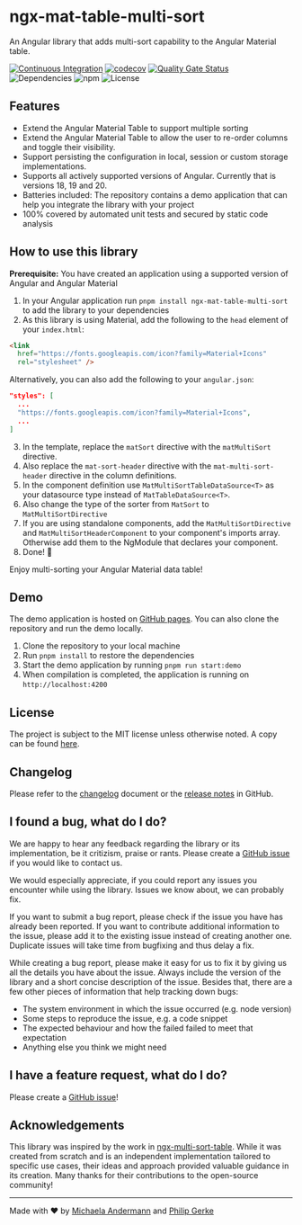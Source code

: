 # ngx-mat-table-multi-sort

An Angular library that adds multi-sort capability to the Angular Material table.

[![Continuous Integration](https://github.com/pgerke/ngx-mat-table-multi-sort/actions/workflows/ci.yml/badge.svg)](https://github.com/pgerke/ngx-mat-table-multi-sort/actions/workflows/ci.yml)
[![codecov](https://codecov.io/gh/pgerke/ngx-mat-table-multi-sort/graph/badge.svg?token=MDIEOFNUYR)](https://codecov.io/gh/pgerke/ngx-mat-table-multi-sort)
[![Quality Gate Status](https://sonarcloud.io/api/project_badges/measure?project=pgerke_ngx-mat-table-multi-sort&metric=alert_status&token=1114974e75c8639e88919fd32d36163e5c3c851c)](https://sonarcloud.io/summary/new_code?id=pgerke_ngx-mat-table-multi-sort)
![Dependencies](https://img.shields.io/librariesio/release/npm/ngx-mat-table-multi-sort)
![npm](https://img.shields.io/npm/v/ngx-mat-table-multi-sort)
![License](https://img.shields.io/github/license/pgerke/ngx-mat-table-multi-sort)

## Features

- Extend the Angular Material Table to support multiple sorting
- Extend the Angular Material Table to allow the user to re-order columns and toggle their visibility.
- Support persisting the configuration in local, session or custom storage implementations.
- Supports all actively supported versions of Angular. Currently that is versions 18, 19 and 20.
- Batteries included: The repository contains a demo application that can help you integrate the library with your project
- 100% covered by automated unit tests and secured by static code analysis

## How to use this library

**Prerequisite:** You have created an application using a supported version of Angular and Angular Material

1. In your Angular application run `pnpm install ngx-mat-table-multi-sort` to add the library to your dependencies
1. As this library is using Material, add the following to the `head` element of your `index.html`:

```html
<link
  href="https://fonts.googleapis.com/icon?family=Material+Icons"
  rel="stylesheet" />
```

Alternatively, you can also add the following to your `angular.json`:

```json
"styles": [
  ...
  "https://fonts.googleapis.com/icon?family=Material+Icons",
  ...
]
```

3. In the template, replace the `matSort` directive with the `matMultiSort` directive.
1. Also replace the `mat-sort-header` directive with the `mat-multi-sort-header` directive in the column definitions.
1. In the component definition use `MatMultiSortTableDataSource<T>` as your datasource type instead of `MatTableDataSource<T>`.
1. Also change the type of the sorter from `MatSort` to `MatMultiSortDirective`
1. If you are using standalone components, add the `MatMultiSortDirective` and `MatMultiSortHeaderComponent` to your component's imports array. Otherwise add them to the NgModule that declares your component.
1. Done! 🎉

Enjoy multi-sorting your Angular Material data table!

## Demo

The demo application is hosted on [GitHub pages](https://pgerke.github.io/ngx-mat-table-multi-sort/). You can also clone the repository and run the demo locally.

1. Clone the repository to your local machine
1. Run `pnpm install` to restore the dependencies
1. Start the demo application by running `pnpm run start:demo`
1. When compilation is completed, the application is running on `http://localhost:4200`

## License

The project is subject to the MIT license unless otherwise noted. A copy can be found [here](./LICENSE.md).

## Changelog

Please refer to the [changelog](./CHANGELOG.md) document or the [release notes](https://github.com/pgerke/ngx-mat-table-multi-sort/releases) in GitHub.

## I found a bug, what do I do?

We are happy to hear any feedback regarding the library or its implementation, be it critizism, praise or rants. Please create a [GitHub issue](https://github.com/pgerke/ngx-mat-table-multi-sort/issues) if you would like to contact us.

We would especially appreciate, if you could report any issues you encounter while using the library. Issues we know about, we can probably fix.

If you want to submit a bug report, please check if the issue you have has already been reported. If you want to contribute additional information to the issue, please add it to the existing issue instead of creating another one. Duplicate issues will take time from bugfixing and thus delay a fix.

While creating a bug report, please make it easy for us to fix it by giving us all the details you have about the issue. Always include the version of the library and a short concise description of the issue. Besides that, there are a few other pieces of information that help tracking down bugs:

- The system environment in which the issue occurred (e.g. node version)
- Some steps to reproduce the issue, e.g. a code snippet
- The expected behaviour and how the failed failed to meet that expectation
- Anything else you think we might need

## I have a feature request, what do I do?

Please create a [GitHub issue](https://github.com/pgerke/ngx-mat-table-multi-sort/issues)!

## Acknowledgements

This library was inspired by the work in [ngx-multi-sort-table](https://github.com/Maxl94/ngx-multi-sort-table). While it was created from scratch and is an independent implementation tailored to specific use cases, their ideas and approach provided valuable guidance in its creation. Many thanks for their contributions to the open-source community!

<hr>

Made with ❤️ by [Michaela Andermann](https://github.com/michix99) and [Philip Gerke](https://github.com/pgerke)
